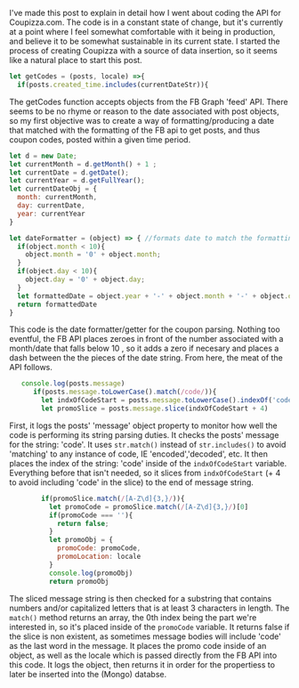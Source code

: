 I've made this post to explain in detail how I went about coding the API for Coupizza.com. The code is in a constant state of change, but it's currently at a point where I feel somewhat comfortable with it being in production, and believe it to be somewhat sustainable in its current state. I started the process of creating Coupizza with a source of data insertion, so it seems like a natural place to start this post.  

```javascript 
let getCodes = (posts, locale) =>{
  if(posts.created_time.includes(currentDateStr)){
```
The getCodes function accepts objects from the FB Graph 'feed' API. There seems to be no rhyme or reason to the date associated with post objects, so my first objective was to create a way of formatting/producing a date that matched with the formatting of the FB api to get posts, and thus coupon codes, posted within a given time period.       

```javascript
let d = new Date;
let currentMonth = d.getMonth() + 1 ;
let currentDate = d.getDate();
let currentYear = d.getFullYear();
let currentDateObj = {
  month: currentMonth,
  day: currentDate,
  year: currentYear
}

let dateFormatter = (object) => { //formats date to match the formatting of facebook dates
  if(object.month < 10){
    object.month = '0' + object.month;
  }
  if(object.day < 10){
    object.day = '0' + object.day;
  }
  let formattedDate = object.year + '-' + object.month + '-' + object.day
  return formattedDate
}
```
This code is the date formatter/getter for the coupon parsing. Nothing too eventful, the FB API places zeroes in front of the number associated with a month/date that falls below 10 , so it adds a zero if necesary and places a dash between the the pieces of the date string. From here, the meat of the API follows.     

```javascript
   console.log(posts.message)
      if(posts.message.toLowerCase().match(/code/)){
        let indxOfCodeStart = posts.message.toLowerCase().indexOf('code')
        let promoSlice = posts.message.slice(indxOfCodeStart + 4)
```
First, it logs the posts' 'message' object property to monitor how well the code is performing its string parsing duties. It checks the posts' message for the string: 'code'. It uses ```str.match()``` instead of ```str.includes()``` to avoid 'matching' to any instance of code, IE 'encoded','decoded', etc. It then places the index of the string: 'code' inside of the ```indxOfCodeStart``` variable. Everything before that isn't needed, so it slices from ```indxOfCodeStart``` (+ 4 to avoid including 'code' in the slice) to the end of message string.           

```javascript
        if(promoSlice.match(/[A-Z\d]{3,}/)){
          let promoCode = promoSlice.match(/[A-Z\d]{3,}/)[0]
          if(promoCode === ''){
            return false;
          }
          let promoObj = {
            promoCode: promoCode,
            promoLocation: locale
          }
          console.log(promoObj)
          return promoObj
```
The sliced message string is then checked for a substring that contains numbers and/or capitalized letters that is at least 3 characters in length. The ```match()``` method returns an array, the 0th index being the part we're interested in, so it's placed inside of the ```promoCode``` variable. It returns false if the slice is non existent, as sometimes message bodies will include 'code' as the last word in the message. It places the promo code inside of an object, as well as the locale which is passed directly from the FB API into this code. It logs the object, then returns it in order for the propertiess to later be inserted into the (Mongo) databse.          

